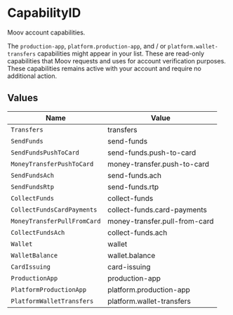# CapabilityID

Moov account capabilities.

The `production-app`, `platform.production-app`, and / or `platform.wallet-transfers` capabilities might appear in your list. These are read-only capabilities that Moov requests and uses for account verification purposes. These capabilities remains active with your account and require no additional action.


## Values

| Name                          | Value                         |
| ----------------------------- | ----------------------------- |
| `Transfers`                   | transfers                     |
| `SendFunds`                   | send-funds                    |
| `SendFundsPushToCard`         | send-funds.push-to-card       |
| `MoneyTransferPushToCard`     | money-transfer.push-to-card   |
| `SendFundsAch`                | send-funds.ach                |
| `SendFundsRtp`                | send-funds.rtp                |
| `CollectFunds`                | collect-funds                 |
| `CollectFundsCardPayments`    | collect-funds.card-payments   |
| `MoneyTransferPullFromCard`   | money-transfer.pull-from-card |
| `CollectFundsAch`             | collect-funds.ach             |
| `Wallet`                      | wallet                        |
| `WalletBalance`               | wallet.balance                |
| `CardIssuing`                 | card-issuing                  |
| `ProductionApp`               | production-app                |
| `PlatformProductionApp`       | platform.production-app       |
| `PlatformWalletTransfers`     | platform.wallet-transfers     |